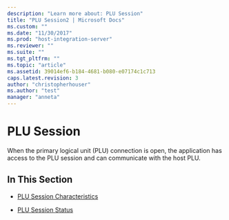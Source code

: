```yaml
---
description: "Learn more about: PLU Session"
title: "PLU Session2 | Microsoft Docs"
ms.custom: ""
ms.date: "11/30/2017"
ms.prod: "host-integration-server"
ms.reviewer: ""
ms.suite: ""
ms.tgt_pltfrm: ""
ms.topic: "article"
ms.assetid: 39014ef6-b184-4681-b080-e07174c1c713
caps.latest.revision: 3
author: "christopherhouser"
ms.author: "test"
manager: "anneta"
---
```

# PLU Session
When the primary logical unit (PLU) connection is open, the application has access to the PLU session and can communicate with the host PLU.  
  
## In This Section  
  
-   [PLU Session Characteristics](../core/plu-session-characteristics2.md)  
  
-   [PLU Session Status](../core/plu-session-status1.md)
